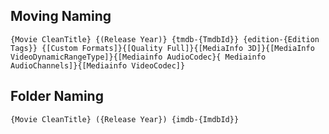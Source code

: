 ## Moving Naming

```
{Movie CleanTitle} {(Release Year)} {tmdb-{TmdbId}} {edition-{Edition Tags}} {[Custom Formats]}{[Quality Full]}{[MediaInfo 3D]}{[MediaInfo VideoDynamicRangeType]}{[Mediainfo AudioCodec}{ Mediainfo AudioChannels]}{[Mediainfo VideoCodec]}
```

## Folder Naming

```
{Movie CleanTitle} ({Release Year}) {imdb-{ImdbId}}
```